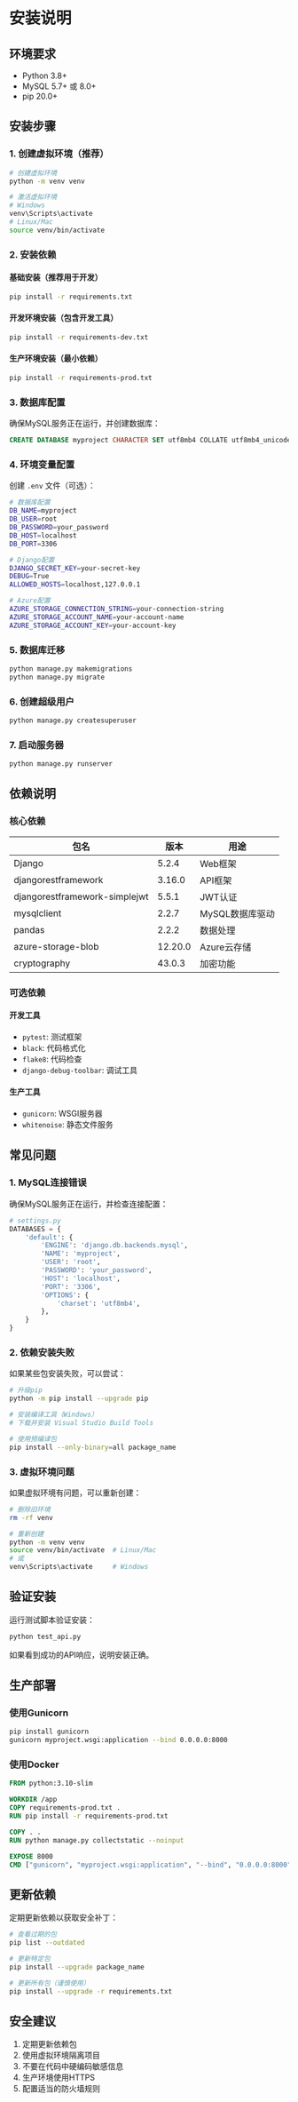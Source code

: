 # 安装说明

## 环境要求

- Python 3.8+
- MySQL 5.7+ 或 8.0+
- pip 20.0+

## 安装步骤

### 1. 创建虚拟环境（推荐）

```bash
# 创建虚拟环境
python -m venv venv

# 激活虚拟环境
# Windows
venv\Scripts\activate
# Linux/Mac
source venv/bin/activate
```

### 2. 安装依赖

#### 基础安装（推荐用于开发）

```bash
pip install -r requirements.txt
```

#### 开发环境安装（包含开发工具）

```bash
pip install -r requirements-dev.txt
```

#### 生产环境安装（最小依赖）

```bash
pip install -r requirements-prod.txt
```

### 3. 数据库配置

确保MySQL服务正在运行，并创建数据库：

```sql
CREATE DATABASE myproject CHARACTER SET utf8mb4 COLLATE utf8mb4_unicode_ci;
```

### 4. 环境变量配置

创建 `.env` 文件（可选）：

```bash
# 数据库配置
DB_NAME=myproject
DB_USER=root
DB_PASSWORD=your_password
DB_HOST=localhost
DB_PORT=3306

# Django配置
DJANGO_SECRET_KEY=your-secret-key
DEBUG=True
ALLOWED_HOSTS=localhost,127.0.0.1

# Azure配置
AZURE_STORAGE_CONNECTION_STRING=your-connection-string
AZURE_STORAGE_ACCOUNT_NAME=your-account-name
AZURE_STORAGE_ACCOUNT_KEY=your-account-key
```

### 5. 数据库迁移

```bash
python manage.py makemigrations
python manage.py migrate
```

### 6. 创建超级用户

```bash
python manage.py createsuperuser
```

### 7. 启动服务器

```bash
python manage.py runserver
```

## 依赖说明

### 核心依赖

| 包名 | 版本 | 用途 |
|------|------|------|
| Django | 5.2.4 | Web框架 |
| djangorestframework | 3.16.0 | API框架 |
| djangorestframework-simplejwt | 5.5.1 | JWT认证 |
| mysqlclient | 2.2.7 | MySQL数据库驱动 |
| pandas | 2.2.2 | 数据处理 |
| azure-storage-blob | 12.20.0 | Azure云存储 |
| cryptography | 43.0.3 | 加密功能 |

### 可选依赖

#### 开发工具
- `pytest`: 测试框架
- `black`: 代码格式化
- `flake8`: 代码检查
- `django-debug-toolbar`: 调试工具

#### 生产工具
- `gunicorn`: WSGI服务器
- `whitenoise`: 静态文件服务

## 常见问题

### 1. MySQL连接错误

确保MySQL服务正在运行，并检查连接配置：

```python
# settings.py
DATABASES = {
    'default': {
        'ENGINE': 'django.db.backends.mysql',
        'NAME': 'myproject',
        'USER': 'root',
        'PASSWORD': 'your_password',
        'HOST': 'localhost',
        'PORT': '3306',
        'OPTIONS': {
            'charset': 'utf8mb4',
        },
    }
}
```

### 2. 依赖安装失败

如果某些包安装失败，可以尝试：

```bash
# 升级pip
python -m pip install --upgrade pip

# 安装编译工具（Windows）
# 下载并安装 Visual Studio Build Tools

# 使用预编译包
pip install --only-binary=all package_name
```

### 3. 虚拟环境问题

如果虚拟环境有问题，可以重新创建：

```bash
# 删除旧环境
rm -rf venv

# 重新创建
python -m venv venv
source venv/bin/activate  # Linux/Mac
# 或
venv\Scripts\activate     # Windows
```

## 验证安装

运行测试脚本验证安装：

```bash
python test_api.py
```

如果看到成功的API响应，说明安装正确。

## 生产部署

### 使用Gunicorn

```bash
pip install gunicorn
gunicorn myproject.wsgi:application --bind 0.0.0.0:8000
```

### 使用Docker

```dockerfile
FROM python:3.10-slim

WORKDIR /app
COPY requirements-prod.txt .
RUN pip install -r requirements-prod.txt

COPY . .
RUN python manage.py collectstatic --noinput

EXPOSE 8000
CMD ["gunicorn", "myproject.wsgi:application", "--bind", "0.0.0.0:8000"]
```

## 更新依赖

定期更新依赖以获取安全补丁：

```bash
# 查看过期的包
pip list --outdated

# 更新特定包
pip install --upgrade package_name

# 更新所有包（谨慎使用）
pip install --upgrade -r requirements.txt
```

## 安全建议

1. 定期更新依赖包
2. 使用虚拟环境隔离项目
3. 不要在代码中硬编码敏感信息
4. 生产环境使用HTTPS
5. 配置适当的防火墙规则 